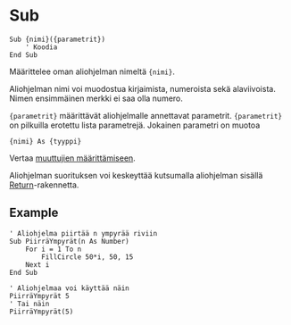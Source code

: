 <!--structure-->
Sub
====

```eppabasic
Sub {nimi}({parametrit})
    ' Koodia
End Sub
```

Määrittelee oman aliohjelman nimeltä `{nimi}`.

Aliohjelman nimi voi muodostua kirjaimista, numeroista sekä alaviivoista.
Nimen ensimmäinen merkki ei saa olla numero.

`{parametrit}` määrittävät aliohjelmalle annettavat parametrit.
`{parametrit}` on pilkuilla erotettu lista parametrejä.
Jokainen parametri on muotoa
```eppabasic
{nimi} As {tyyppi}
```
Vertaa [muuttujien määrittämiseen](manual:dim).

Aliohjelman suorituksen voi keskeyttää kutsumalla aliohjelman sisällä [Return](manual:return)-rakennetta.

Example
---------
```eppabasic
' Aliohjelma piirtää n ympyrää riviin
Sub PiirräYmpyrät(n As Number)
    For i = 1 To n
        FillCircle 50*i, 50, 15
    Next i
End Sub

' Aliohjelmaa voi käyttää näin
PiirräYmpyrät 5
' Tai näin
PiirräYmpyrät(5)
```
